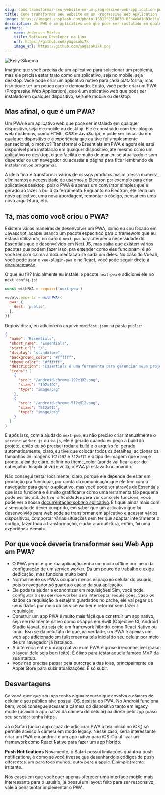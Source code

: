 ```yaml
---
slug: como-transformar-seu-website-em-um-progressive-web-application-pwa
title: Como transformar seu website em um Progressive Web Application (PWA)
image: https://images.unsplash.com/photo-1581291518633-83b4ebd1d83e?ixlib=rb-4.0.3&ixid=MnwxMjA3fDB8MHxwaG90by1wYWdlfHx8fGVufDB8fHx8&auto=format&fit=crop&w=870&q=80
description: Um PWA é um aplicativo web que pode ser instalado em qualquer dispositivo, seja ele mobile ou desktop. Ele é construído com tecnologias web modernas, como HTML, CSS e JavaScript, e pode ser instalado em qualquer dispositivo e a experiência que eu tive foi simplesmente sensacional
authors:
    name: Anderson Marlon
    title: Software Developer na Linx
    url: https://github.com/yagasaki7k
    image_url: https://github.com/yagasaki7k.png
---
```


![](https://images.unsplash.com/photo-1581291518633-83b4ebd1d83e?ixlib=rb-4.0.3&ixid=MnwxMjA3fDB8MHxwaG90by1wYWdlfHx8fGVufDB8fHx8&auto=format&fit=crop&w=870&q=80 "Kelly Sikkema")

Imagine que você precisa de um aplicativo para solucionar um problema, mas ele precisa estar tanto como um aplicativo, seja
no mobile, seja desktop. Você pode criar um aplicativo nativo para cada plataforma, mas isso pode ser um pouco caro e
demorado. Então, você pode criar um PWA (Progressive Web Application), que é um aplicativo web que pode ser instalado em
qualquer dispositivo, seja ele mobile ou desktop.

## Mas afinal, o que é um PWA?

Um PWA é um aplicativo web que pode ser instalado em qualquer dispositivo, seja ele mobile ou desktop. Ele é construído com
tecnologias web modernas, como HTML, CSS e JavaScript, e pode ser instalado em qualquer dispositivo e a experiência que eu
tive foi simplesmente sensacional, o motivo? Transformei o Essentials em PWA e agora ele está disponível para instalação em
qualquer dispositivo, até mesmo como um aplicativo no desktop, o que facilita e muito de manter-se atualizado e sem depender
de um navegador ou acessar a página para ficar lembrando de instalar novos programas.

A ideia final é transformar vários de nossos produtos assim, dessa maneira, eliminamos a necessidade de usarmos o Electron
por exemplo para criar aplicativos desktop, pois o PWA é apenas um conversor simples que é gerado ao fazer a build da
ferramenta. Enquanto no Electron, ele seria um novo aplicativo, uma nova abordagem, remontar o código, pensar em uma nova
arquitetura, etc.

## Tá, mas como você criou o PWA?

Existem várias maneiras de desenvolver um PWA, como eu sou focado em Javascript, acabei usando um pacote específico para o
framework que eu estava utilizando, no caso o `next-pwa` para atender a necessidade do Essentials que é desenvolvido em
Next.JS, mas saiba que existem vários pacotes que podem fazer isso, pra entender como eles funcionam, é só você ler com calma
a documentação de cada um deles. No caso do VueJS, você pode usar o `vue-plugin-pwa` e no React, você pode seguir direto a
[documentação](https://create-react-app.dev/docs/making-a-progressive-web-app/).

O que eu fiz? Inicialmente eu instalei o pacote `next-pwa` e adicionei ele no `next.config.js`:

```js
const withPWA = require('next-pwa')

module.exports = withPWA({
  pwa: {
    dest: 'public',
  },
})
```

Depois disso, eu adicionei o arquivo `manifest.json` na pasta `public`:

```json
{
  "name": "Essentials",
  "short_name": "Essentials",
  "start_url": "/",
  "display": "standalone",
  "background_color": "#ffffff",
  "theme_color": "#ffffff",
  "description": "Essentials é uma ferramenta para gerenciar seus projetos de forma simples e rápida.",
  "icons": [
    {
      "src": "/android-chrome-192x192.png",
      "sizes": "192x192",
      "type": "image/png"
    },
    {
      "src": "/android-chrome-512x512.png",
      "sizes": "512x512",
      "type": "image/png"
    }
  ]
}
```

E após isso, com a ajuda do `next-pwa`, eu não preciso criar manualmente o `service-worker.js` ou `sw.js`, ele é gerado
quando eu peço a build do projeto, então eu só precisei rodar a build e o arquivo foi gerado automaticamente, claro, eu tive
que colocar todos os detalhes, adicionar os tamanhos de imagens `192x192` e `512x512` e o tipo de imagem que é `png` e
pronto, além de claro, definir no theme_color (aonde vai ficar a cor do cabeçalho do aplicativo) e voilà, o PWA já estava
funcionando.

Não consegui testar localmente, claro, porque ele depende de estar em produção pra funcionar, por conta da comunicação que
ele tem com o navegador para gerar o aplicativo, mas você pode ver através do [Essentials](https://webessentials.com.br/) que isso funciona e é muito
gratificante como uma ferramenta tão pequena pode ser tão útil. Se tiver dificuldades para ver como ele funciona, você pode ver a nossa [documentação sobre o aplicativo](https://webessentials.com.br/download). E fiquei ainda mais com a sensação de dever cumprido, em saber que um aplicativo que foi desenvolvido
para web pode se transformar em aplicativo e acessar vários dispositivos, comportar várias situações sem ter que adaptar inteiramente o código, fazer toda a transformação, mudar a arquitetura, enfim, foi uma experiência demais.

## Por que você deveria transformar seu Web App em PWA?
- O PWA permite que sua aplicação tenha um modo offline por meio da configuração de um service worker. Dá um pouco de trabalho e exige dedicação, mas funciona muito bem!
- Normalmente os PWAs ocupam menos espaço no celular do usuário, pois o navegador só guarda o cache da sua aplicação.
- Ele pode te ajudar a economizar em requisições! Sim, você pode configurar o seu service worker para interceptar requisições. Caso os dados da requisição já estejam guardados no cache, ele vai pegar os seus dados por meio do service worker e retornar sem fazer a requisição.
- Construir um app PWA é muito mais fácil que construir um app nativo, seja ele realmente nativo como os apps em Swift (Objective C), Android Studio (Java), ou seja ele um framework híbrido, como React Native ou Ionic. Isso se dá pelo fato de que, na verdade, um PWA é apenas um web app adicionado em fullscreen na tela inicial do seu celular por meio de um navegador já instalado.
- A diferença entre um app nativo e um PWA é quase irreconhecível (caso o layout dele seja bem feito). É ótimo para testar aquele famoso MVP da sua startup.
- Você não precisa passar pela burocracia das lojas, principalmente da Apple Store para subir atualizações. É só subir.

## Desvantagens

Se você quer que seu app tenha algum recurso que envolva a câmera do celular e seu público alvo possui iOS, desista do PWA. No Android funciona bem, você consegue acessar a câmera do dispositivo tanto em legacy mode (usando o app nativo da câmera do celular) ou direto pelo app (caso seu servidor tenha https).

Já o Safari (único app capaz de adicionar PWA à tela inicial no iOS,) só permite acesso à câmera em modo legacy. Nesse caso, seria interessante criar um PWA em android e um app nativo para iOS. Ou utilizar um framework como React Native para fazer um app híbrido.

**Push Notifications**
Novamente, o Safari possui limitações quanto a push notifications, é como se você tivesse que desenhar dois códigos de push diferentes: um para todo mundo, outro para a apple. É simplesmente irritante.

Nos casos em que você quer apenas oferecer uma interface mobile mais interessante para o usuário, já possui um layout feito para ser responsivo, vale à pena tentar implementar o PWA.